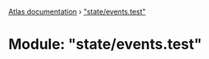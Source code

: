 [Atlas documentation](../globals.md) › ["state/events.test"](_state_events_test_.md)

# Module: "state/events.test"


